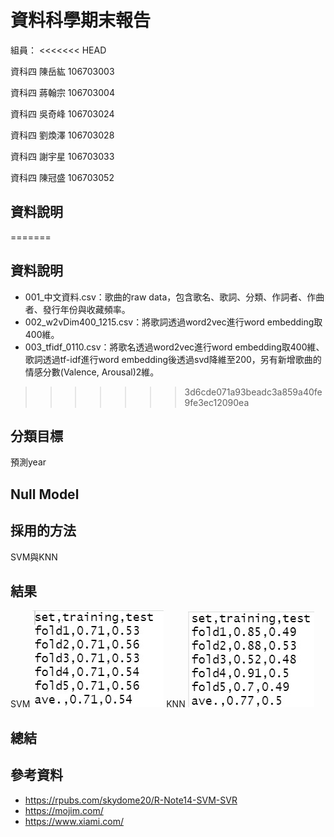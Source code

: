 # 資料科學期末報告

組員：
<<<<<<< HEAD

資科四    陳岳紘	106703003	
 
資科四    蔣翰宗	106703004
  
資科四    吳奇峰	106703024
 
資科四    劉煥澤	106703028
 
資科四    謝宇星	106703033

資科四    陳冠盛	106703052

## 資料說明


=======


## 資料說明
* 001_中文資料.csv：歌曲的raw data，包含歌名、歌詞、分類、作詞者、作曲者、發行年份與收藏頻率。
* 002_w2vDim400_1215.csv：將歌詞透過word2vec進行word embedding取400維。
* 003_tfidf_0110.csv：將歌名透過word2vec進行word embedding取400維、歌詞透過tf-idf進行word embedding後透過svd降維至200，另有新增歌曲的情感分數(Valence, Arousal)2維。
>>>>>>> 3d6cde071a93beadc3a859a40fe9fe3ec12090ea
## 分類目標

預測year

## Null Model

## 採用的方法

SVM與KNN


## 結果
SVM
![pic](svm_performance.png)
KNN
![pic_two](knn_performance.png)

## 總結

## 參考資料
* https://rpubs.com/skydome20/R-Note14-SVM-SVR
* https://mojim.com/
* https://www.xiami.com/
